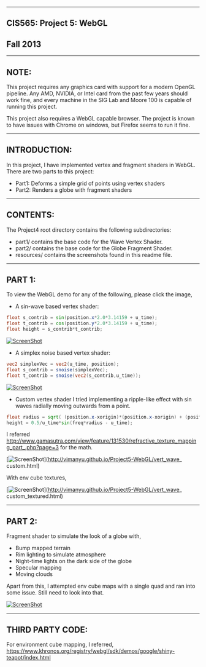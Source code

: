 -------------------------------------------------------------------------------
CIS565: Project 5: WebGL
-------------------------------------------------------------------------------
Fall 2013
-------------------------------------------------------------------------------

-------------------------------------------------------------------------------
NOTE:
-------------------------------------------------------------------------------
This project requires any graphics card with support for a modern OpenGL 
pipeline. Any AMD, NVIDIA, or Intel card from the past few years should work 
fine, and every machine in the SIG Lab and Moore 100 is capable of running 
this project.

This project also requires a WebGL capable browser. The project is known to 
have issues with Chrome on windows, but Firefox seems to run it fine.

-------------------------------------------------------------------------------
INTRODUCTION:
-------------------------------------------------------------------------------
In this project, I have implemented vertex and fragment shaders in WebGL.
There are two parts to this project:
- Part1: Deforms a simple grid of points using vertex shaders
- Part2: Renders a globe with fragment shaders

-------------------------------------------------------------------------------
CONTENTS:
-------------------------------------------------------------------------------
The Project4 root directory contains the following subdirectories:
	
* part1/ contains the base code for the Wave Vertex Shader.
* part2/ contains the base code for the Globe Fragment Shader.
* resources/ contains the screenshots found in this readme file.

-------------------------------------------------------------------------------
PART 1:
-------------------------------------------------------------------------------

To view the WebGL demo for any of the following, please click the image,


* A sin-wave based vertex shader:

```glsl
float s_contrib = sin(position.x*2.0*3.14159 + u_time);
float t_contrib = cos(position.y*2.0*3.14159 + u_time);
float height = s_contrib*t_contrib;
```

[![ScreenShot](https://raw.github.com/vimanyu/Project5-WebGL/master/resources/sinWaveGrid.png)](http://vimanyu.github.io/Project5-WebGL/vert_wave.html)

* A simplex noise based vertex shader:

```glsl
vec2 simplexVec = vec2(u_time, position);
float s_contrib = snoise(simplexVec);
float t_contrib = snoise(vec2(s_contrib,u_time));
```
[![ScreenShot](https://raw.github.com/vimanyu/Project5-WebGL/master/resources/oceanWave.png)](http://vimanyu.github.io/Project5-WebGL/vert_wave_simplex.html)

* Custom vertex shader
I tried implementing a ripple-like effect with sin waves radially moving outwards from a point.

```glsl
float radius = sqrt( (position.x-xorigin)*(position.x-xorigin) + (position.y-yorigin)*(position.y-yorigin));
height = 0.5/u_time*sin(freq*radius - u_time);
```
I referred http://www.gamasutra.com/view/feature/131530/refractive_texture_mapping_part_.php?page=3 for the math.

[![ScreenShot](https://raw.github.com/vimanyu/Project5-WebGL/master/resources/ripple.png)](http://vimanyu.github.io/Project5-WebGL/vert_wave_ custom.html)

With env cube textures,

[![ScreenShot](https://raw.github.com/vimanyu/Project5-WebGL/master/resources/ripple_textured.png)](http://vimanyu.github.io/Project5-WebGL/vert_wave_ custom_textured.html)


-------------------------------------------------------------------------------
PART 2: 
-------------------------------------------------------------------------------

Fragment shader to simulate the look of a globe with,

* Bump mapped terrain
* Rim lighting to simulate atmosphere
* Night-time lights on the dark side of the globe
* Specular mapping
* Moving clouds

Apart from this, I attempted env cube maps with a single quad and ran into some issue. Still need to look into that.

[![ScreenShot](https://raw.github.com/vimanyu/Project5-WebGL/master/resources/globe.png)](http://vimanyu.github.io/Project5-WebGL/frag_globe.html)

-------------------------------------------------------------------------------
THIRD PARTY CODE: 
-------------------------------------------------------------------------------

For environment cube mapping, I referred,
https://www.khronos.org/registry/webgl/sdk/demos/google/shiny-teapot/index.html


